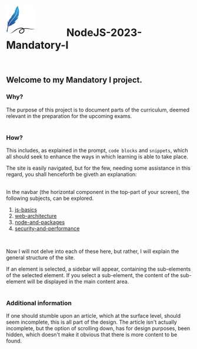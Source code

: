 <br>
<p valign="center">
  <img valign="left" src="public/assets/images/learning-logo.png" width="80" alt="Logo" align="left">
  <br>
  <h1 valign="center"><span>&#8195;</span><span>&#8195;</span><span>&#8195;</span>NodeJS-2023-Mandatory-I</h1>
</p>
<br>

## Welcome to my Mandatory I project.

### Why?
The purpose of this project is to document parts of the curriculum, deemed relevant in the preparation for the upcoming exams.
<br><br>

### How?
This includes, as explained in the prompt, `code blocks` and `snippets`, which all should seek to enhance the ways in which learning is able to take place.

The site is easily navigated, but for the few, needing some assistance in this regard, you shall henceforth be giveth an explanation:

<br>
In the navbar (the horizontal component in the top-part of your screen), the following subjects, can be explored.

  1. [js-basics](/public/pages/jsBasics/)
  2. [web-architecture](/public/pages/webArchitecture/)
  3. [node-and-packages](/public/pages/nodeAndPackages/)
  4. [security-and-performance](/public/pages/securityAndPerformance/)

<br>

Now I will not delve into each of these here, but rather, I will explain the general structure of the site.

If an element is selected, a sidebar will appear, containing the sub-elements of the selected element. If you select a sub-element, the content of the sub-element will be displayed in the main content area.
<br><br>

### Additional information
If one should stumble upon an article, which at the surface level, should seem incomplete, this is all part of the design.
The article isn't actually incomplete, but the option of scrolling down, has for design purposes, been hidden, which doesn't make it obvious that there is more content to be found.